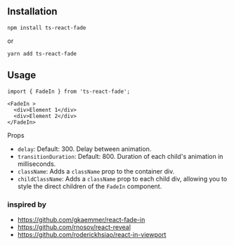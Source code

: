 ## Installation

`npm install ts-react-fade`

or

`yarn add ts-react-fade`

## Usage

```
import { FadeIn } from 'ts-react-fade';

<FadeIn >
  <div>Element 1</div>
  <div>Element 2</div>
</FadeIn>
```

Props

* `delay`:  Default: 300. Delay between animation.
* `transitionDuration`:  Default: 800. Duration of each child's animation in milliseconds.
* `className`:  Adds a `className` prop to the container div.
* `childClassName`:  Adds a `className` prop to each child div, allowing you to style the direct children of the `FadeIn` component.

### inspired by

* https://github.com/gkaemmer/react-fade-in
* https://github.com/rnosov/react-reveal
* https://github.com/roderickhsiao/react-in-viewport
